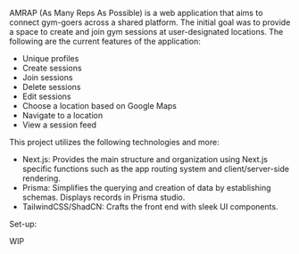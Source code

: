 AMRAP (As Many Reps As Possible) is a web application that aims to connect gym-goers across a shared platform. The initial goal was to provide a space to create and join gym sessions at user-designated locations. The following are the current features of the application:

- Unique profiles
- Create sessions
- Join sessions
- Delete sessions
- Edit sessions
- Choose a location based on Google Maps
- Navigate to a location
- View a session feed

This project utilizes the following technologies and more:

- Next.js: Provides the main structure and organization using Next.js specific functions such as the app routing system and client/server-side rendering.
- Prisma: Simplifies the querying and creation of data by establishing schemas. Displays records in Prisma studio.
- TailwindCSS/ShadCN: Crafts the front end with sleek UI components.

Set-up:

WIP
